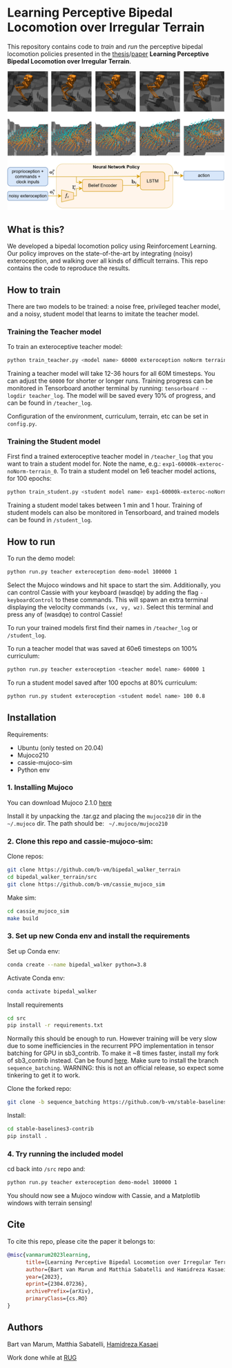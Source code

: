 # Learning Perceptive Bipedal Locomotion over Irregular Terrain

This repository contains code to *train* and *run* the perceptive bipedal locomotion policies presented in the [thesis](https://fse.studenttheses.ub.rug.nl/id/eprint/30171)/[paper](https://arxiv.org/abs/2304.07236) **Learning Perceptive Bipedal Locomotion over Irregular Terrain**.


![](./fig1_page-0001.jpg)



## What is this?
We developed a bipedal locomotion policy using Reinforcement Learning. Our policy improves on the state-of-the-art by integrating (noisy) exteroception, and walking over all kinds of difficult terrains. This repo contains the code to reproduce the results.


## How to train
There are two models to be trained: a noise free, privileged teacher model, and a noisy, student model that learns to imitate the teacher model.
### Training the Teacher model
To train an exteroceptive teacher model:
```bash
python train_teacher.py <model name> 60000 exteroception noNorm terrain
```

Training a teacher model will take 12-36 hours for all 60M timesteps. You can adjust the `60000` for shorter or longer runs. Training progress can be monitored in Tensorboard another terminal by running: `tensorboard --logdir teacher_log`. The model will be saved every 10% of progress, and can be found in `/teacher_log`.

Configuration of the environment, curriculum, terrain, etc can be set in `config.py`.

### Training the Student model
First find a trained exteroceptive teacher model in `/teacher_log` that you want to train a student model for. Note the name, e.g.: `exp1-60000k-exteroc-noNorm-terrain_0`. To train a student model on 1e6 teacher model actions, for 100 epochs:
```bash
python train_student.py <student model name> exp1-60000k-exteroc-noNorm-terrain_0 1000000 100
```
Training a student model takes between 1 min and 1 hour. Training of student models can also be monitored in Tensorboard, and trained models can be found in `/student_log`.

## How to run
To run the demo model:

```bash
python run.py teacher exteroception demo-model 100000 1
```
Select the Mujoco windows and hit space to start the sim. Additionally, you can control Cassie with your keyboard (wasdqe) by adding the flag `-keyboardControl` to these commands. This will spawn an extra terminal displaying the velocity commands `(vx, vy, wz)`. Select this terminal and press any of (wasdqe) to control Cassie!


To run your trained models first find their names in `/teacher_log` or `/student_log`.

To run a teacher model that was saved at 60e6 timesteps on 100% curriculum:
```bash
python run.py teacher exteroception <teacher model name> 60000 1
```

To run a student model saved after 100 epochs at 80% curriculum:
```bash
python run.py student exteroception <student model name> 100 0.8
```

## Installation

Requirements:
 - Ubuntu (only tested on 20.04)
 - Mujoco210
 - cassie-mujoco-sim
 - Python env

### 1. Installing Mujoco

You can download Mujoco 2.1.0 [here](https://github.com/deepmind/mujoco/releases/tag/2.1.0)

Install it by unpacking the .tar.gz and placing the `mujoco210` dir in the `~/.mujoco` dir. The path should be:
``` ~/.mujoco/mujoco210```

### 2. Clone this repo and cassie-mujoco-sim:

Clone repos:
```bash
git clone https://github.com/b-vm/bipedal_walker_terrain
cd bipedal_walker_terrain/src
git clone https://github.com/b-vm/cassie_mujoco_sim
```

Make sim:
```bash
cd cassie_mujoco_sim
make build
```


### 3. Set up new Conda env and install the requirements

Set up Conda env:
```bash
conda create --name bipedal_walker python=3.8
```

Activate Conda env: 
```bash
conda activate bipedal_walker
```

Install requirements
```bash
cd src
pip install -r requirements.txt
```

Normally this should be enough to run. However training will be very slow due to some inefficiencies in the recurrent PPO implementation in tensor batching for GPU in sb3_contrib. To make it ~8 times faster, install my fork of sb3_contrib instead. Can be found [here](https://github.com/b-vm/stable-baselines3-contrib/tree/sequence_batching). Make sure to install the branch `sequence_batching`. WARNING: this is not an official release, so expect some tinkering to get it to work.

Clone the forked repo:
```bash
git clone -b sequence_batching https://github.com/b-vm/stable-baselines3-contrib.git
```

Install:
```bash
cd stable-baselines3-contrib
pip install .
```


### 4. Try running the included model
cd back into `/src` repo and:
```bash
python run.py teacher exteroception demo-model 100000 1
```

You should now see a Mujoco window with Cassie, and a Matplotlib windows with terrain sensing!

## Cite

To cite this repo, please cite the paper it belongs to:

```bibtex
@misc{vanmarum2023learning,
      title={Learning Perceptive Bipedal Locomotion over Irregular Terrain}, 
      author={Bart van Marum and Matthia Sabatelli and Hamidreza Kasaei},
      year={2023},
      eprint={2304.07236},
      archivePrefix={arXiv},
      primaryClass={cs.RO}
}
```
## Authors

Bart van Marum, Matthia Sabatelli, [Hamidreza Kasaei](https://github.com/SeyedHamidreza/)

Work done while at [RUG](https://www.rug.nl/)
